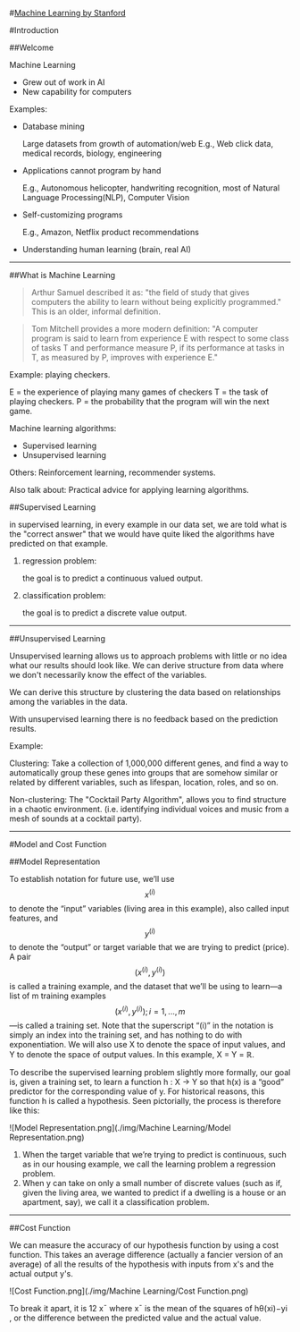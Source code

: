 

#[Machine Learning by Stanford](https://www.coursera.org/learn/machine-learning/home/welcome)

#Introduction

##Welcome

Machine Learning 
- Grew out of work in AI
- New capability for computers

Examples:
- Database mining

    Large datasets from growth of automation/web
    E.g., Web click data, medical records, biology, engineering

- Applications cannot program by hand

    E.g., Autonomous helicopter, handwriting recognition, most of Natural Language Processing(NLP), Computer Vision

- Self-customizing programs

    E.g., Amazon, Netflix product recommendations

- Understanding human learning (brain, real AI)

----

##What is Machine Learning

> Arthur Samuel described it as: "the field of study that gives computers the ability to learn without being explicitly programmed." This is an older, informal definition.

> Tom Mitchell provides a more modern definition: "A computer program is said to learn from experience E with respect to some class of tasks T and performance measure P, if its performance at tasks in T, as measured by P, improves with experience E."

Example: playing checkers.

E = the experience of playing many games of checkers
T = the task of playing checkers.
P = the probability that the program will win the next game.


Machine learning algorithms:
- Supervised learning
- Unsupervised learning

Others: Reinforcement learning, recommender systems.

Also talk about: Practical advice for applying learning algorithms.

##Supervised Learning

in supervised learning, in every example in our data set, we are told what is the "correct answer" that we would have quite liked the algorithms have predicted on that example.

1. regression problem:

    the goal is to predict a continuous valued output.
1. classification problem:

    the goal is to predict a discrete value output.

----

##Unsupervised Learning

Unsupervised learning allows us to approach problems with little or no idea what our results should look like. We can derive structure from data where we don't necessarily know the effect of the variables.

We can derive this structure by clustering the data based on relationships among the variables in the data.

With unsupervised learning there is no feedback based on the prediction results.

Example:

Clustering: Take a collection of 1,000,000 different genes, and find a way to automatically group these genes into groups that are somehow similar or related by different variables, such as lifespan, location, roles, and so on.

Non-clustering: The "Cocktail Party Algorithm", allows you to find structure in a chaotic environment. (i.e. identifying individual voices and music from a mesh of sounds at a cocktail party).

----

#Model and Cost Function

##Model Representation

To establish notation for future use, we’ll use $$x^{(i)}$$ to denote the “input” variables (living area in this example), also called input features, and $$y^{(i)}$$ to denote the “output” or target variable that we are trying to predict (price). A pair $$(x^{(i)} , y^{(i)} )$$ is called a training example, and the dataset that we’ll be using to learn—a list of m training examples $${(x^{(i)} , y^{(i)} ); i = 1, . . . , m}$$—is called a training set. Note that the superscript “(i)” in the notation is simply an index into the training set, and has nothing to do with exponentiation. We will also use X to denote the space of input values, and Y to denote the space of output values. In this example, X = Y = ℝ. 

To describe the supervised learning problem slightly more formally, our goal is, given a training set, to learn a function h : X → Y so that h(x) is a “good” predictor for the corresponding value of y. For historical reasons, this function h is called a hypothesis. Seen pictorially, the process is therefore like this:

![Model Representation.png](./img/Machine Learning/Model Representation.png)

1. When the target variable that we’re trying to predict is continuous, such as in our housing example, we call the learning problem a regression problem. 
2. When y can take on only a small number of discrete values (such as if, given the living area, we wanted to predict if a dwelling is a house or an apartment, say), we call it a classification problem.

----

##Cost Function

We can measure the accuracy of our hypothesis function by using a cost function. This takes an average difference (actually a fancier version of an average) of all the results of the hypothesis with inputs from x's and the actual output y's.

![Cost Function.png](./img/Machine Learning/Cost Function.png)

To break it apart, it is 12 x¯ where x¯ is the mean of the squares of hθ(xi)−yi , or the difference between the predicted value and the actual value.




